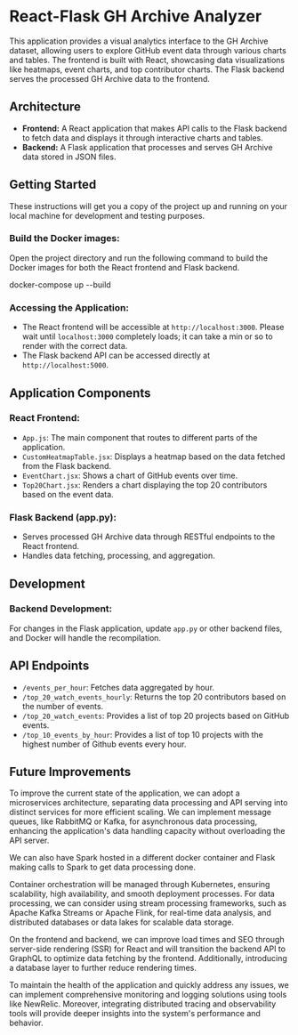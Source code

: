 # React-Flask GH Archive Analyzer

This application provides a visual analytics interface to the GH Archive dataset, allowing users to explore GitHub event data through various charts and tables. The frontend is built with React, showcasing data visualizations like heatmaps, event charts, and top contributor charts. The Flask backend serves the processed GH Archive data to the frontend.

## Architecture

- **Frontend:** A React application that makes API calls to the Flask backend to fetch data and displays it through interactive charts and tables.
- **Backend:** A Flask application that processes and serves GH Archive data stored in JSON files.

## Getting Started

These instructions will get you a copy of the project up and running on your local machine for development and testing purposes.

### Build the Docker images:

Open the project directory and run the following command to build the Docker images for both the React frontend and Flask backend.

docker-compose up --build

### Accessing the Application:

- The React frontend will be accessible at `http://localhost:3000`. Please wait until `localhost:3000` completely loads; it can take a min or so to render with the correct data.
- The Flask backend API can be accessed directly at `http://localhost:5000`.

## Application Components

### React Frontend:

- `App.js`: The main component that routes to different parts of the application.
- `CustomHeatmapTable.jsx`: Displays a heatmap based on the data fetched from the Flask backend.
- `EventChart.jsx`: Shows a chart of GitHub events over time.
- `Top20Chart.jsx`: Renders a chart displaying the top 20 contributors based on the event data.

### Flask Backend (app.py):

- Serves processed GH Archive data through RESTful endpoints to the React frontend.
- Handles data fetching, processing, and aggregation.

## Development

### Backend Development:

For changes in the Flask application, update `app.py` or other backend files, and Docker will handle the recompilation.

## API Endpoints

- `/events_per_hour`: Fetches data aggregated by hour.
- `/top_20_watch_events_hourly`: Returns the top 20 contributors based on the number of events.
- `/top_20_watch_events`: Provides a list of top 20 projects based on GitHub events.
- `/top_10_events_by_hour`: Provides a list of top 10 projects with the highest number of Github events every hour.

## Future Improvements

To improve the current state of the application, we can adopt a microservices architecture, separating data processing and API serving into distinct services for more efficient scaling. We can implement message queues, like RabbitMQ or Kafka, for asynchronous data processing, enhancing the application's data handling capacity without overloading the API server.

We can also have Spark hosted in a different docker container and Flask making calls to Spark to get data processing done.

Container orchestration will be managed through Kubernetes, ensuring scalability, high availability, and smooth deployment processes. For data processing, we can consider using stream processing frameworks, such as Apache Kafka Streams or Apache Flink, for real-time data analysis, and distributed databases or data lakes for scalable data storage.

On the frontend and backend, we can improve load times and SEO through server-side rendering (SSR) for React and will transition the backend API to GraphQL to optimize data fetching by the frontend. Additionally, introducing a database layer to further reduce rendering times.

To maintain the health of the application and quickly address any issues, we can implement comprehensive monitoring and logging solutions using tools like NewRelic. Moreover, integrating distributed tracing and observability tools will provide deeper insights into the system's performance and behavior.

